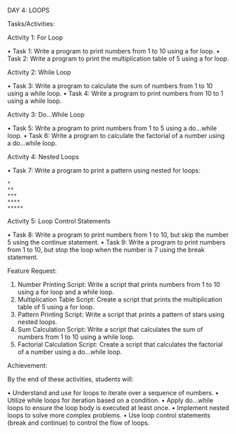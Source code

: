 DAY 4: LOOPS

Tasks/Activities:

Activity 1: For Loop

• Task 1: Write a program to print numbers from 1 to 10 using a for loop.
• Task 2: Write a program to print the multiplication table of 5 using a for loop.

Activity 2: While Loop

• Task 3: Write a program to calculate the sum of numbers from 1 to 10 using a while loop.
• Task 4: Write a program to print numbers from 10 to 1 using a while loop.

Activity 3: Do...While Loop

• Task 5: Write a program to print numbers from 1 to 5 using a do...while loop.
• Task 6: Write a program to calculate the factorial of a number using a do...while loop.

Activity 4: Nested Loops

• Task 7: Write a program to print a pattern using nested for loops:

    *
    **
    ***
    ****
    *****

Activity 5: Loop Control Statements

• Task 8: Write a program to print numbers from 1 to 10, but skip the number 5 using the continue statement.
• Task 9: Write a program to print numbers from 1 to 10, but stop the loop when the number is 7 using the break statement.

Feature Request:

1. Number Printing Script: Write a script that prints numbers from 1 to 10 using a for loop and a while loop.
2. Multiplication Table Script: Create a script that prints the multiplication table of 5 using a for loop.
3. Pattern Printing Script: Write a script that prints a pattern of stars using nested loops.
4. Sum Calculation Script: Write a script that calculates the sum of numbers from 1 to 10 using a while loop.
5. Factorial Calculation Script: Create a script that calculates the factorial of a number using a do...while loop.

Achievement:

By the end of these activities, students will:

• Understand and use for loops to iterate over a sequence of numbers.
• Utilize while loops for iteration based on a condition.
• Apply do...while loops to ensure the loop body is executed at least once.
• Implement nested loops to solve more complex problems.
• Use loop control statements (break and continue) to control the flow of loops.